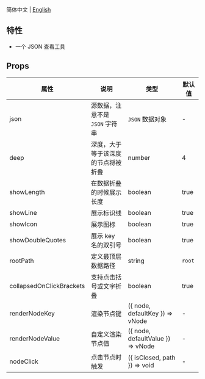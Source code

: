 
简体中文 | [English](./README.md)

## 特性

- 一个 JSON 查看工具

## Props

| 属性                     | 说明                                        | 类型                              | 默认值        |
| ------------------------ | ------------------------------------------- | --------------------------------- | ------------- |
| json                     | 源数据，注意不是 `JSON` 字符串                | `JSON` 数据对象                   | -             |
| deep                     | 深度，大于等于该深度的节点将被折叠             | number                            | 4      |
| showLength               | 在数据折叠的时候展示长度                      | boolean                           | true         |
| showLine                 | 展示标识线                                   | boolean                           | true          |
| showIcon                 | 展示图标                                     | boolean                           | true         |
| showDoubleQuotes         | 展示 key 名的双引号                           | boolean                           | true          |
| rootPath                 | 定义最顶层数据路径                            | string                            | `root`        |
| collapsedOnClickBrackets | 支持点击括号或文字折叠                        | boolean                           | true          |
| renderNodeKey            | 渲染节点键                                   | ({ node, defaultKey }) => vNode   | -             |
| renderNodeValue          | 自定义渲染节点值                              | ({ node, defaultValue }) => vNode | -             |
| nodeClick                | 点击节点时触发                               | ({ isClosed, path }) => void       | -             |


